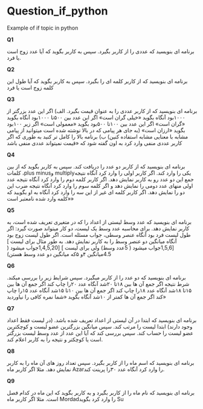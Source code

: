 # Question_if_python
Example of if topic in python

**Q1**


برنامه ای بنویسید که عددی را از کاربر بگیرد. سپس به کاربر بگوید که آیا عدد زوج است یا فرد.


**Q2**


برنامه ای بنویسید که از کاربر کلمه ای را بگیرد. سپس به کاربر بگوید که آیا طول این کلمه زوج
است یا فرد

**Q3**


برنامه ای بنویسید که از کاربر عددی را به عنوان قیمت بگیرد.
الف)
اگر این عدد بزرگتر از  ۱۰۰۰بود آنگاه بگوید «خیلی گران است»
اگر این عدد بین  ۵۰۰تا  ۱۰۰۰بود آنگاه بگوید «گران است»
اگر این عدد بین  ۱۰۰تا  ۵۰۰بود بگوید «معمولی است»
اگر زیر  ۱۰۰بود بگوید «ارزان است»
(به جای هر پیامی که در بالا نوشته شده است میتوانید از پیامی مشابه با معنایی مشابه
استفاده کنین)
ب) برنامه بالا را کامل تر کنید به طوری که اگر کاربر عددی منفی وارد کرد به اون گفته شود
که «قیمت نمیتواند عددی منفی باشد


**Q4**


برنامه ای بنویسید که از کاربر دو عدد را دریافت کند. سپس به کاربر بگوید که از بین کلمات ،plus
 minusو  multiplyیکی را وارد کند. اگر کاربر اولی را وارد کرد آنگاه نتیجه جمع این دو عدد رو به
کاربر نمایش دهد. اگر کاربر کلمه دوم را وارد کرد آنگاه نتیجه عدد اولی منهای عدد دومی را نمایش
دهد و اگر کلمه سوم را وارد کرد آنگاه نتیجه ضرب این دو را نمایش دهد.
اگر کاربر کلمه ای غیر از این سه را وارد کرد آنگاه به او بگویید که «کلمه وارد شده نامعتبر است»


**Q5**

برنامه ای بنویسید که عدد وسط لیستی از اعداد را که در متغیری تعریف شده است، به کاربر
نمایش دهد. برای محاسبه عدد وسط یک لیست، دو کار میتواند صورت گیرد:
اگر طول لیست فرد بود آنگاه عنصر وسطی، جواب مسئله است.
اگر طول لیست زوج بود آنگاه میانگین دو عنصر وسط را به کاربر نمایش دهد.
به طور مثال برای لیست ] [1,5,6جواب میشود ( 5عدد وسط)
ولی برای لیست ] [1,4,5,20جواب میشود ( 4.5میانگین  ۴و  ۵که میانگین دو عدد وسط هستن)

**Q6**

برنامه ای بنویسید که دو عدد را از کاربر میگیرد. سپس شرایط زیر را بررسی میکند.
شرط نتیجه
اگر جمع آن ها بین  ۱۸تا ۲۰شد آنگاه عدد  ۲۰را چاپ کند
اگر جمع آن ها بین  ۱۵تا  ۱۸شد آنگاه عدد  ۱۸را چاپ کند
اگر جمع آن ها بین ۱۰تا  ۱۵شد آنگاه عدد  ۱۵را چاپ کند
اگر جمع آن ها کمتر از ۱۰شد آنگاه بگوید «شما نمره کافی را نیاوردید»


**Q7**

برنامه ای بنویسید که ابتدا در آن لیستی از اعداد تعریف شده باشد. (در لیست فقط اعداد وجود
دارند)
ابتدا لیست را مرتب کند. سپس میانگین بزرگترین عضو لیست و کوچکترین عضو لیست را حساب کند. سپس بررسی کند که آیا این عدد از عدد وسط لیست بزرگتر است یا کوچکتر و نتیجه را به کاربر
اعلام کند.


**Q8**

برنامه ای بنویسید که اسم ماه را از کاربر بگیرد. سپس تعداد روز های آن ماه را به کاربر نمایش
دهد. مثلا اگر کاربر ماه  Azarرا وارد کرد آنگاه عدد  ۳۰را پرینت کند.



**Q9**

برنامه ای بنویسید که نام ماه را از کاربر بگیرد و به کاربر بگوید که این ماه در کدام فصل است.
مثلا اگر کاربر ماه  Mordadرا وارد کرد بگوید Su
